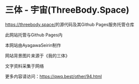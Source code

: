 # 三体 - 宇宙(ThreeBody.Space)

<https://threebody.space/>的源代码及其Github Pages服务托管仓库

此网站托管与Github Pages内



本网站由AyagawaSeirin制作

网站背景图片来源于《我的三体》

文字资料采集于网络

更多内容请访问：<https://qwq.best/other/94.html>